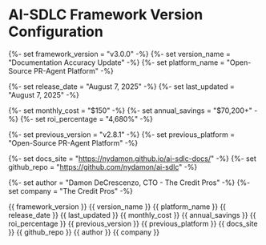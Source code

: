 # AI-SDLC Framework Version Configuration

<!-- Version Variables - Update only these values to change versions across all documentation -->

<!-- Main Version -->

{%- set framework_version = "v3.0.0" -%}
{%- set version_name = "Documentation Accuracy Update" -%}
{%- set platform_name = "Open-Source PR-Agent Platform" -%}

<!-- Release Information -->

{%- set release_date = "August 7, 2025" -%}
{%- set last_updated = "August 7, 2025" -%}

<!-- Cost and ROI -->

{%- set monthly_cost = "$150" -%}
{%- set annual_savings = "$70,200+" -%}
{%- set roi_percentage = "4,680%" -%}

<!-- Previous Versions -->

{%- set previous_version = "v2.8.1" -%}
{%- set previous_platform = "Open-Source PR-Agent Platform" -%}

<!-- Documentation Site -->

{%- set docs_site = "https://nydamon.github.io/ai-sdlc-docs/" -%}
{%- set github_repo = "https://github.com/nydamon/ai-sdlc" -%}

<!-- Author Information -->

{%- set author = "Damon DeCrescenzo, CTO - The Credit Pros" -%}
{%- set company = "The Credit Pros" -%}

<!-- Export variables for use in other documents -->

{{ framework_version }} <!-- v3.0.0 -->
{{ version_name }} <!-- Documentation Accuracy Update -->
{{ platform_name }} <!-- Open-Source PR-Agent Platform -->
{{ release_date }} <!-- August 7, 2025 -->
{{ last_updated }} <!-- August 7, 2025 -->
{{ monthly_cost }} <!-- $150 -->
{{ annual_savings }} <!-- $70,200+ -->
{{ roi_percentage }} <!-- 4,680% -->
{{ previous_version }} <!-- v2.8.1 -->
{{ previous_platform }} <!-- Enhanced Qodo AI Integration -->
{{ docs_site }} <!-- https://nydamon.github.io/ai-sdlc-docs/ -->
{{ github_repo }} <!-- https://github.com/nydamon/ai-sdlc -->
{{ author }} <!-- Damon DeCrescenzo, CTO - The Credit Pros -->
{{ company }} <!-- The Credit Pros -->
